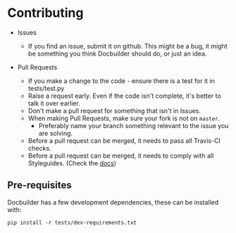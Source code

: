 # Contributing

* Issues
    * If you find an issue, submit it on github. This might be a bug, it might be something you think Docbuilder should do, or just an idea.

* Pull Requests
    * If you make a change to the code - ensure there is a test for it in tests/test.py
    * Raise a request early. Even if the code isn't complete, it's better to talk it over earlier.
    * Don't make a pull request for something that isn't in Issues.
    * When making Pull Requests, make sure your fork is not on ```master```.
       * Preferably name your branch something relevant to the issue you are solving.
    * Before a pull request can be merged, it needs to pass all Travis-CI checks.
    * Before a pull request can be merged, it needs to comply with all Styleguides. (Check the [docs](https://docbuilder.readthedocs.org))

## Pre-requisites

Docbuilder has a few development dependencies, these can be installed with:

```
pip install -r tests/dev-requirements.txt
```
